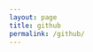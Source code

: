 ```yaml
---
layout: page
title: github
permalink: /github/
---
```


<script>
  window.location.href = "https://github.com/manish-cr/data-science-projects";
</script>